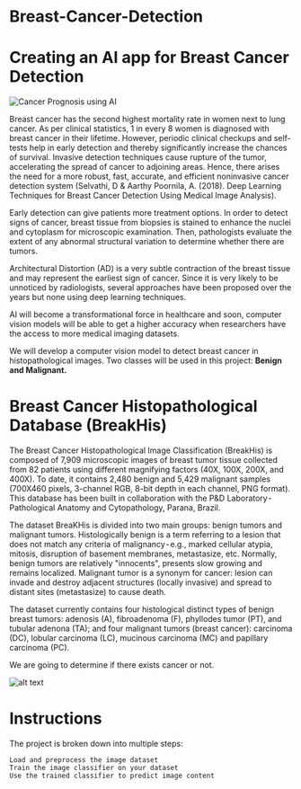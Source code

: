 # Breast-Cancer-Detection

# Creating an AI app for Breast Cancer Detection
![Cancer Prognosis using AI](https://cms.qz.com/wp-content/uploads/2018/08/breast-cancer-animated-final.gif?w=1400&strip=all&quality=75)

Breast cancer has the second highest mortality rate in women next to lung cancer. As per clinical statistics, 1 in every 8 women is diagnosed with breast cancer in their lifetime. However, periodic clinical checkups and self-tests help in early detection and thereby significantly increase the chances of survival. Invasive detection techniques cause rupture of the tumor, accelerating the spread of cancer to adjoining areas. Hence, there arises the need for a more robust, fast, accurate, and efficient noninvasive cancer detection system (Selvathi, D & Aarthy Poornila, A. (2018). Deep Learning Techniques for Breast Cancer Detection Using Medical Image Analysis).

Early detection can give patients more treatment options. In order to detect signs of cancer, breast tissue from biopsies is stained to enhance the nuclei and cytoplasm for microscopic examination. Then, pathologists evaluate the extent of any abnormal structural variation to determine whether there are tumors.

Architectural Distortion (AD) is a very subtle contraction of the breast tissue and may represent the earliest sign of cancer. Since it is very likely to be unnoticed by radiologists, several approaches have been proposed over the years but none using deep learning techniques. 

AI will become a transformational force in healthcare and soon, computer vision models will be able to get a higher accuracy when researchers have the access to more medical imaging datasets.

We will develop a computer vision model to detect breast cancer in histopathological images. Two classes will be used in this project: **Benign and Malignant.**

# Breast Cancer Histopathological Database (BreakHis)

The Breast Cancer Histopathological Image Classification (BreakHis) is composed of 7,909 microscopic images of breast tumor tissue collected from 82 patients using different magnifying factors (40X, 100X, 200X, and 400X). To date, it contains 2,480 benign and 5,429 malignant samples (700X460 pixels, 3-channel RGB, 8-bit depth in each channel, PNG format). This database has been built in collaboration with the P&D Laboratory - Pathological Anatomy and Cytopathology, Parana, Brazil.

The dataset BreaKHis is divided into two main groups: benign tumors and malignant tumors. Histologically benign is a term referring to a lesion that does not match any criteria of malignancy - e.g., marked cellular atypia, mitosis, disruption of basement membranes, metastasize, etc. Normally, benign tumors are relatively "innocents", presents slow growing and remains localized. Malignant tumor is a synonym for cancer: lesion can invade and destroy adjacent structures (locally invasive) and spread to distant sites (metastasize) to cause death.

The dataset currently contains four histological distinct types of benign breast tumors: adenosis (A), fibroadenoma (F), phyllodes tumor (PT), and tubular adenona (TA); and four malignant tumors (breast cancer): carcinoma (DC), lobular carcinoma (LC), mucinous carcinoma (MC) and papillary carcinoma (PC).

We are going to determine if there exists cancer or not.

![alt text](https://www.researchgate.net/publication/319974998/figure/fig2/AS:541235083309056@1506051907719/a-c-Indicative-cases-of-H-E-breast-cancer-histological-images-from-our-dataset-image.png)


# Instructions

The project is broken down into multiple steps:

    Load and preprocess the image dataset
    Train the image classifier on your dataset
    Use the trained classifier to predict image content

